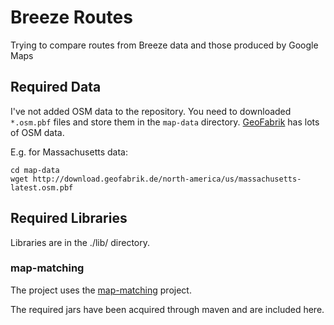 # Breeze Routes

Trying to compare routes from Breeze data and those produced by Google Maps

## Required Data

I've not added OSM data to the repository. You need to downloaded `*.osm.pbf` files and store them in the `map-data` directory. [GeoFabrik](http://download.geofabrik.de) has lots of OSM data.

E.g. for Massachusetts data:

```
cd map-data
wget http://download.geofabrik.de/north-america/us/massachusetts-latest.osm.pbf 
```

## Required Libraries

Libraries are in the ./lib/ directory.

### map-matching

The project uses the [map-matching](https://github.com/graphhopper/map-matching) project.

The required jars have been acquired through maven and are included here.